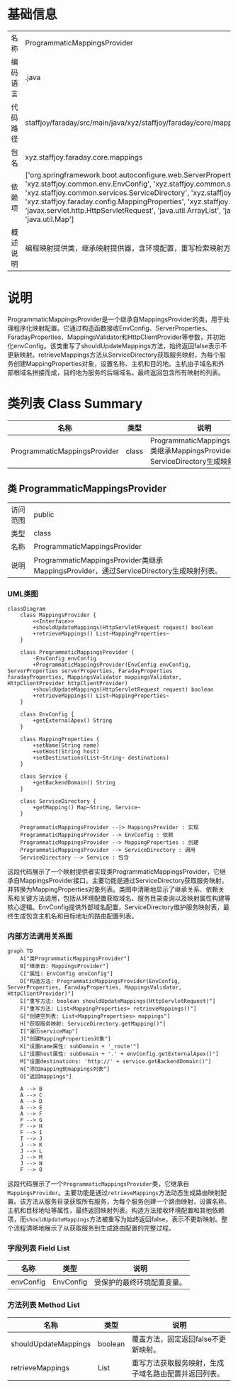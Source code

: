 # 基础信息

|      |      |
|------|------|
| 名称 | ProgrammaticMappingsProvider |
| 编码语言 | .java |
| 代码路径 | staffjoy/faraday/src/main/java/xyz/staffjoy/faraday/core/mappings/ProgrammaticMappingsProvider.java |
| 包名 | xyz.staffjoy.faraday.core.mappings |
| 依赖项 | ['org.springframework.boot.autoconfigure.web.ServerProperties', 'xyz.staffjoy.common.env.EnvConfig', 'xyz.staffjoy.common.services.Service', 'xyz.staffjoy.common.services.ServiceDirectory', 'xyz.staffjoy.faraday.config.FaradayProperties', 'xyz.staffjoy.faraday.config.MappingProperties', 'xyz.staffjoy.faraday.core.http.HttpClientProvider', 'javax.servlet.http.HttpServletRequest', 'java.util.ArrayList', 'java.util.Arrays', 'java.util.List', 'java.util.Map'] |
| 概述说明 | 编程映射提供类，继承映射提供器，含环境配置，重写检索映射方法，生成子域名路由列表。 |

# 说明

ProgrammaticMappingsProvider是一个继承自MappingsProvider的类，用于处理程序化映射配置。它通过构造函数接收EnvConfig、ServerProperties、FaradayProperties、MappingsValidator和HttpClientProvider等参数，并初始化envConfig。该类重写了shouldUpdateMappings方法，始终返回false表示不更新映射。retrieveMappings方法从ServiceDirectory获取服务映射，为每个服务创建MappingProperties对象，设置名称、主机和目的地。主机由子域名和外部根域名拼接而成，目的地为服务的后端域名。最终返回包含所有映射的列表。

# 类列表 Class Summary

| 名称   | 类型  | 说明 |
|-------|------|-------------|
| ProgrammaticMappingsProvider | class | ProgrammaticMappingsProvider类继承MappingsProvider，通过ServiceDirectory生成映射列表。 |



## 类 ProgrammaticMappingsProvider

|      |      |
|------|------|
| 访问范围 | public |
| 类型 | class |
| 名称 | ProgrammaticMappingsProvider |
| 说明 | ProgrammaticMappingsProvider类继承MappingsProvider，通过ServiceDirectory生成映射列表。 |


### UML类图

```mermaid
classDiagram
    class MappingsProvider {
        <<Interface>>
        +shouldUpdateMappings(HttpServletRequest request) boolean
        +retrieveMappings() List~MappingProperties~
    }

    class ProgrammaticMappingsProvider {
        -EnvConfig envConfig
        +ProgrammaticMappingsProvider(EnvConfig envConfig, ServerProperties serverProperties, FaradayProperties faradayProperties, MappingsValidator mappingsValidator, HttpClientProvider httpClientProvider)
        +shouldUpdateMappings(HttpServletRequest request) boolean
        +retrieveMappings() List~MappingProperties~
    }

    class EnvConfig {
        +getExternalApex() String
    }

    class MappingProperties {
        +setName(String name)
        +setHost(String host)
        +setDestinations(List~String~ destinations)
    }

    class Service {
        +getBackendDomain() String
    }

    class ServiceDirectory {
        +getMapping() Map~String, Service~
    }

    ProgrammaticMappingsProvider --|> MappingsProvider : 实现
    ProgrammaticMappingsProvider --> EnvConfig : 依赖
    ProgrammaticMappingsProvider --> MappingProperties : 创建
    ProgrammaticMappingsProvider --> ServiceDirectory : 调用
    ServiceDirectory --> Service : 包含
```

这段代码展示了一个映射提供者实现类ProgrammaticMappingsProvider，它继承自MappingsProvider接口。主要功能是通过ServiceDirectory获取服务映射，并转换为MappingProperties对象列表。类图中清晰地显示了继承关系、依赖关系和关键方法调用，包括从环境配置获取域名、服务目录查询以及映射属性构建等核心逻辑。EnvConfig提供外部域名配置，ServiceDirectory维护服务映射表，最终生成包含主机名和目标地址的路由配置列表。


### 内部方法调用关系图

```mermaid
graph TD
    A["类ProgrammaticMappingsProvider"]
    B["继承自: MappingsProvider"]
    C["属性: EnvConfig envConfig"]
    D["构造方法: ProgrammaticMappingsProvider(EnvConfig, ServerProperties, FaradayProperties, MappingsValidator, HttpClientProvider)"]
    E["重写方法: boolean shouldUpdateMappings(HttpServletRequest)"]
    F["重写方法: List<MappingProperties> retrieveMappings()"]
    G["创建空列表: List<MappingProperties> mappings"]
    H["获取服务映射: ServiceDirectory.getMapping()"]
    I["遍历serviceMap"]
    J["创建MappingProperties对象"]
    K["设置name属性: subDomain + '_route'"]
    L["设置host属性: subDomain + '.' + envConfig.getExternalApex()"]
    M["设置destinations: 'http://' + service.getBackendDomain()"]
    N["添加mapping到mappings列表"]
    O["返回mappings"]

    A --> B
    A --> C
    A --> D
    A --> E
    A --> F
    F --> G
    F --> H
    F --> I
    I --> J
    J --> K
    J --> L
    J --> M
    J --> N
    F --> O
```

这段代码展示了一个`ProgrammaticMappingsProvider`类，它继承自`MappingsProvider`。主要功能是通过`retrieveMappings`方法动态生成路由映射配置。该方法从服务目录获取所有服务，为每个服务创建一个路由映射，设置名称、主机和目标地址等属性，最终返回映射列表。构造方法接收环境配置和其他依赖项，而`shouldUpdateMappings`方法被重写为始终返回false，表示不更新映射。整个流程清晰地展示了从获取服务到生成路由配置的完整过程。

### 字段列表 Field List

| 名称  | 类型  | 说明 |
|-------|-------|------|
| envConfig | EnvConfig | 受保护的最终环境配置变量。 |

### 方法列表 Method List

| 名称  | 类型  | 说明 |
|-------|-------|------|
| shouldUpdateMappings | boolean | 覆盖方法，固定返回false不更新映射。 |
| retrieveMappings | List<MappingProperties> | 重写方法获取服务映射，生成子域名路由配置并返回列表。 |




